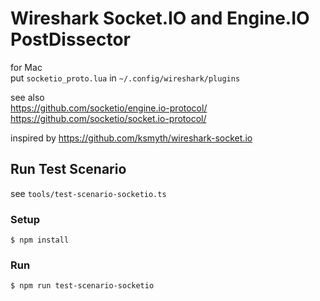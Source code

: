 

# Wireshark Socket.IO and Engine.IO PostDissector

for Mac<br>
put `socketio_proto.lua` in `~/.config/wireshark/plugins`

see also<br>
https://github.com/socketio/engine.io-protocol/<br>
https://github.com/socketio/socket.io-protocol/


inspired by https://github.com/ksmyth/wireshark-socket.io

## Run Test Scenario
see `tools/test-scenario-socketio.ts`

### Setup
```
$ npm install
```

### Run
```
$ npm run test-scenario-socketio
```